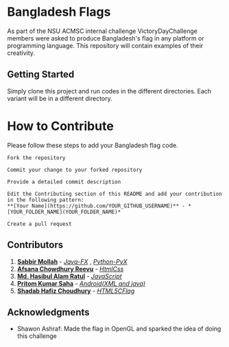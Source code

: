 # Bangladesh Flags

As part of the NSU ACMSC internal challenge VictoryDayChallenge members were asked to produce Bangladesh's flag in any platform or programming language. This repository will contain examples of their creativity.

## Getting Started

Simply clone this project and run codes in the different directories.
Each variant will be in a different directory.


# How to Contribute

Please follow these steps to add your Bangladesh flag code.

```
Fork the repository
```

```
Commit your change to your forked repository 
```

```
Provide a detailed commit description 
```

```
Edit the Contributing section of this README and add your contribution in the following pattern:
**[Your Name](https://github.com/YOUR_GITHUB_USERNAME)** - *[YOUR_FOLDER_NAME](YOUR_FOLDER_NAME)*
```

```
Create a pull request
```


## Contributors
1. **[Sabbir Mollah](https://github.com/SabbirMollah)** - *[Java-FX](Java-FX)* , *[Python-PyX](Python-PyX)*
2. **[Afsana Chowdhury Reevu](https://github.com/AfsanaRv)** - *[HtmlCss](HtmlCss)*
3. **[Md. Hasibul Alam Ratul](https://github.com/ratul16)** - *[JavaScript](JavaScript)*
4. **[Pritom Kumar Saha](https://github.com/BlankZer0)** - *[Android(XML and java)](Android)*
5. **[Shadab Hafiz Choudhury](https://github.com/Namerlight)** - *[HTML5CFlag](HTML5CFlag)*




## Acknowledgments

* Shawon Ashraf: Made the flag in OpenGL and sparked the idea of doing this challenge

